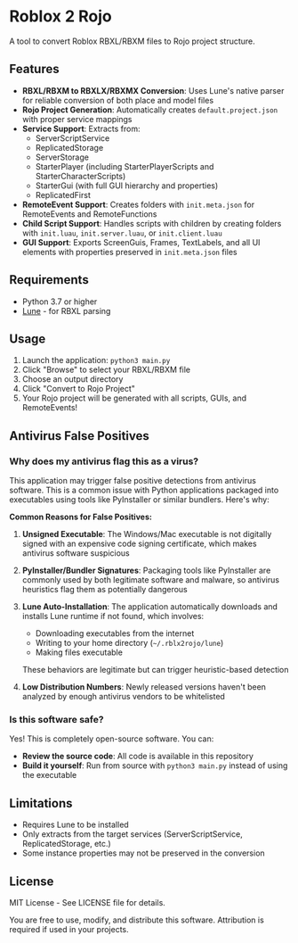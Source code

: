 # Roblox 2 Rojo

A tool to convert Roblox RBXL/RBXM files to Rojo project structure.

## Features

- **RBXL/RBXM to RBXLX/RBXMX Conversion**: Uses Lune's native parser for reliable conversion of both place and model files
- **Rojo Project Generation**: Automatically creates `default.project.json` with proper service mappings
- **Service Support**: Extracts from:
  - ServerScriptService
  - ReplicatedStorage
  - ServerStorage
  - StarterPlayer (including StarterPlayerScripts and StarterCharacterScripts)
  - StarterGui (with full GUI hierarchy and properties)
  - ReplicatedFirst
- **RemoteEvent Support**: Creates folders with `init.meta.json` for RemoteEvents and RemoteFunctions
- **Child Script Support**: Handles scripts with children by creating folders with `init.luau`, `init.server.luau`, or `init.client.luau`
- **GUI Support**: Exports ScreenGuis, Frames, TextLabels, and all UI elements with properties preserved in `init.meta.json` files


## Requirements

- Python 3.7 or higher
- [Lune](https://lune-org.github.io/docs) - for RBXL parsing


## Usage

1. Launch the application: `python3 main.py`
2. Click "Browse" to select your RBXL/RBXM file
3. Choose an output directory
4. Click "Convert to Rojo Project"
5. Your Rojo project will be generated with all scripts, GUIs, and RemoteEvents!

## Antivirus False Positives

### Why does my antivirus flag this as a virus?

This application may trigger false positive detections from antivirus software. This is a common issue with Python applications packaged into executables using tools like PyInstaller or similar bundlers. Here's why:

**Common Reasons for False Positives:**

1. **Unsigned Executable**: The Windows/Mac executable is not digitally signed with an expensive code signing certificate, which makes antivirus software suspicious

2. **PyInstaller/Bundler Signatures**: Packaging tools like PyInstaller are commonly used by both legitimate software and malware, so antivirus heuristics flag them as potentially dangerous

3. **Lune Auto-Installation**: The application automatically downloads and installs Lune runtime if not found, which involves:
   - Downloading executables from the internet
   - Writing to your home directory (`~/.rblx2rojo/lune`)
   - Making files executable
   
   These behaviors are legitimate but can trigger heuristic-based detection

4. **Low Distribution Numbers**: Newly released versions haven't been analyzed by enough antivirus vendors to be whitelisted

### Is this software safe?

Yes! This is completely open-source software. You can:

- **Review the source code**: All code is available in this repository
- **Build it yourself**: Run from source with `python3 main.py` instead of using the executable

## Limitations

- Requires Lune to be installed
- Only extracts from the target services (ServerScriptService, ReplicatedStorage, etc.)
- Some instance properties may not be preserved in the conversion



## License

MIT License - See LICENSE file for details.

You are free to use, modify, and distribute this software. Attribution is required if used in your projects.
